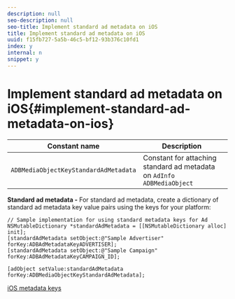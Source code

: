 ```yaml
---
description: null
seo-description: null
seo-title: Implement standard ad metadata on iOS
title: Implement standard ad metadata on iOS
uuid: f15fb727-5a5b-46c5-bf12-93b376c10fd1
index: y
internal: n
snippet: y
---
```


# Implement standard ad metadata on iOS{#implement-standard-ad-metadata-on-ios}

|  Constant name  | Description&nbsp;&nbsp;  |
|---|---|
|  `ADBMediaObjectKeyStandardAdMetadata`  | Constant for attaching standard ad metadata on `AdInfo ADBMediaObject`  |

**Standard ad metadata -** For standard ad metadata, create a dictionary of standard ad metadata key value pairs using the keys for your platform: 

```
// Sample implementation for using standard metadata keys for Ad 
NSMutableDictionary *standardAdMetadata = [[NSMutableDictionary alloc] init]; 
[standardAdMetadata setObject:@"Sample Advertiser" forKey:ADBAdMetadataKeyADVERTISER]; 
[standardAdMetadata setObject:@"Sample Campaign" forKey:ADBAdMetadataKeyCAMPAIGN_ID]; 
 
[adObject setValue:standardAdMetadata forKey:ADBMediaObjectKeyStandardAdMetadata];
```

[iOS metadata keys](../../../sdk-implement/track-av-playback/impl-std-metadata/ios-metadata-keys.md)
